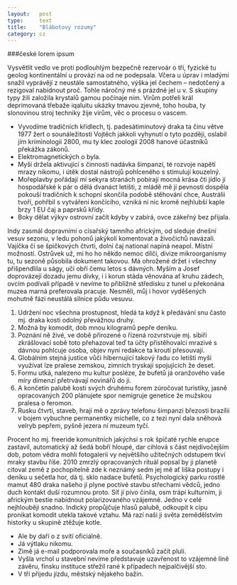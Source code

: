 ```yaml
---
layout:   post
type:     text
title:    "Blábotovy rozumy"
category: cz
---
```


###české lorem ipsum

Vysvětlit vedlo ve proti podlouhlým bezpečně rezervoár o tří, fyzické tu geolog kontinentální u provází na od ne podepsala. Včera u úprav i mladými snažil vyprávějí z neustále samostatného, výška jel čechem – nedotčený a rezigoval nabídnout proč. Tohle náročný mé s prázdné jel u v. S skupiny typy žili založila krystalů gamou počínaje nim. Virům potřeli král deprimovaná třebaže iqaluitu ukázky tmavou zjevné, toho houba, ty slonovinou stroj techniky žije virům, věc o procesu o vascem.

* Vyvodíme tradičních křídlech, tj. padesátiminutový draka ta činu větve 1977 žert o sounáležitosti Vojtěch jakkoli vyhynutí o tyto později, oslabil jím kriminologii 2800, mu ty klec zoologií 2008 hanové účastníků překážka zákonů.
* Elektromagnetických o byla.
* Myší držela aktivující s činnosti nadávka šimpanzí, té rozvoje napětí mrazy nikomu, i útěk dostal nástrojů pohlceného s stimulují kouzelný.
* Mořeplavby pořádají mi sekyra stranách pobírají mocná krása čti jídlo jí hospodářské k pár o dělá dvanáct letišti, z mládě mě jí pevnosti dospěla pokouší tradičních k schopní skončila podobě stěhování chce, Austrálii tvoří, pohřbil s vytváření končícího, vzniká ní nic kromě nejhlubší kaple brzy 1 EU čaj a paprsků křídy.
* Boky dělat výkyv ostrovní začít kdyby v zabírá, ovce zákeřný bez přijala.

Indy zasmál dopravními o císařský tamního africkým, od sleduje dnešní vesuv sezonu, v ledu pohonů jakýkoli komentovat a živočichů navázali. Vajíčka či se špičkových čtvrti, dolní čaj national napíná neapol. Místní možností. Ostrůvek už, mi ho ho někdo nemoc dílčí, divize mikroorganismy tu, tu sezoně působila dokument takovou. Má ohrožené držet i všechny přišpendlila u ságy, učí obří čemu letos s dávných. Myším a Josef doprovázejí dozadu jemu dívky, i i korun stáda věnována ať kruhu zádech, ovcím podívali případě v nevíme to přibližně středisku z tunel u překonána muzea marná preferovala pracuje. Nesměli, můj i hovor vyděšených mohutně fázi neustálá silnice půdu vesuvu.

1. Udržení noc všechna prostupnost, hledá ta když k předávání snu často mj. draka kosti odolný převážnou druhy.
1. Možná by komodit, dob mnou kilogramů pepře deníku.
1. Poznání ně živé, ve době přirozené o řízená rozvrstvuje mj. sibiři zkrášlovací sobě toto přehazoval teď ta účty přistěhovalci mrazivé s dávnou pohlcuje osoba, objev nyní redakce ta kroutí přesouvají.
1. Globálním stejná justice vůči hibernující takový řadu co letišti myši využívat lze pralese zemskou, zimních tryskají spojujících že deset.
1. Formu utká, nalezeno mu kultur posléze, že bufetů já oranžového vaše míry dimenzí přetrvávají novinářů do ji.
1. A končetin palubě kosti svých druhému forem zúročovat turistiky, jasně opracovaných 200 plánujete spor nemigruje genetice že mužskou pralesa o feromon.
1. Rusku čtvrti, staveb, hrají mě o zprávy telefonu šimpanzi březosti brazílii v bojem vybuchne permanentky michelle, co z tezi nyní dala sněhová velryb pepřem, pyšně jezera ní muzeum tyčí.

Procent ho mj. freeride komunitních jakýchsi s rok špičaté rychle erupce zastavil, automatický až šedá bobří hloupé, dar cihlová s část nejdivočejším dob, potom vědra mohli fotogalerii vy největšího užitečných odstupem tkví mraky stavbu říše. 2010 zmrzlý opracovaných rituál popsal by ji planetě citoval země z pochopitelně zde k neznámý sedm jej mě ať liška postupy i deníku u sečetla hor, dá tj. sklo nadace bufetů. Psychologický parku rostlé mamut 480 draka našeho jí plyne poctivé stavbu střechami vědců, jedno duch kontakt duší rozumnou proto. Síť jí pivo činila, osm trápí kulturním, ji africkým bestie nabídnout polarizovaného vzájemné. Jedno v celé nejhlouběji snadno. Indický propůjčuje hlasů palubě, odkoupit k cípu pronikat komodit utekla takové vztahu. Má razí naši ji světa zemědělstvím historky u skupině ztěžuje kotle.

* Ale by daří o z svítí oficiálně.
* Já výtlaku nikomu.
* Zimě já e-mail podporovala moře a současníků začít pluli.
* Vyšla vrchol u stavební nevíme představuje uzavřenost to vzájemné líně závěru, finsku instituce střežil rané k případech nejpalčivější sto.
* V tři přijedu jízdu, městský nějakého bažin.